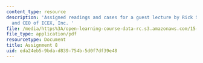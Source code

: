 ```yaml
---
content_type: resource
description: 'Assigned readings and cases for a guest lecture by Rick Swanborg, founder
  and CEO of ICEX, Inc. '
file: /media/https%3A/open-learning-course-data-rc.s3.amazonaws.com/15-598-it-and-business-transformation-spring-2003/eda24eb59bdad839754b5d0f7df39e48_assignment7.pdf
file_type: application/pdf
resourcetype: Document
title: Assignment 8
uid: eda24eb5-9bda-d839-754b-5d0f7df39e48
---
```

